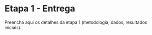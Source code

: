 # Etapa 1 - Entrega

Preencha aqui os detalhes da etapa 1 (metodologia, dados, resultados iniciais).
